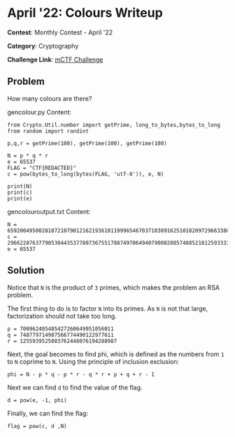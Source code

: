 # April '22: Colours Writeup

**Contest**: Monthly Contest - April '22

**Category**: Cryptography

**Challenge Link**: [mCTF Challenge](https://ctf.mcpt.ca/problem/colours)

## Problem

How many colours are there? 

gencolour.py Content: 

```python=
from Crypto.Util.number import getPrime, long_to_bytes,bytes_to_long
from random import randint

p,q,r = getPrime(100), getPrime(100), getPrime(100)

N = p * q * r
e = 65537
FLAG = "CTF{REDACTED}"
c = pow(bytes_to_long(bytes(FLAG, 'utf-8')), e, N)

print(N)
print(c)
print(e)
```

gencolouroutput.txt Content: 

```
N = 659200495002818721079012162193610119996546703710389162510182097296633808594294326043762627
c = 296622876377905304435377807367551788749706494079008208574885218125933333291933962740825901
e = 65537
```

## Solution

Notice that `N` is the product of `3` primes, which makes the problem an RSA problem.

The first thing to do is to factor `N` into its primes. As `N` is not that large, factorization should not take too long.

```
p = 700962405485427260649951056011
q = 748779714907566774490122977611
r = 1255939525083762448076194288987
```

Next, the goal becomes to find phi, which is defined as the numbers from `1` to `N` coprime to `N`. Using the principle of inclusion exclusion: 

```
phi = N - p * q - p * r - q * r + p + q + r - 1
```

Next we can find `d` to find the value of the flag.

```
d = pow(e, -1, phi)
```

Finally, we can find the flag:

```
flag = pow(c, d ,N)
```
